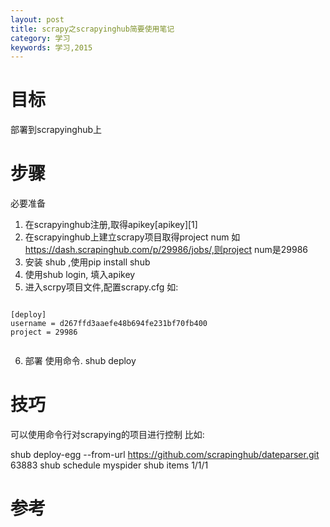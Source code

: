 ```yaml
---
layout: post
title: scrapy之scrapyinghub简要使用笔记
category: 学习
keywords: 学习,2015
---
```


# 目标
部署到scrapyinghub上

# 步骤
必要准备

1. 在scrapyinghub注册,取得apikey[apikey][1]
2. 在scrapyinghub上建立scrapy项目取得project num 如 https://dash.scrapinghub.com/p/29986/jobs/,则project num是29986
3. 安装 shub ,使用pip install shub
4. 使用shub login, 填入apikey
5. 进入scrpy项目文件,配置scrapy.cfg
如:


```

[deploy]
username = d267ffd3aaefe48b694fe231bf70fb400
project = 29986


```

6. 部署 使用命令. shub deploy



# 技巧
可以使用命令行对scrapying的项目进行控制
比如:

shub deploy-egg --from-url https://github.com/scrapinghub/dateparser.git 63883
shub schedule myspider
shub items 1/1/1


# 参考

[apikey]: https://dash.scrapinghub.com/account/apikey
